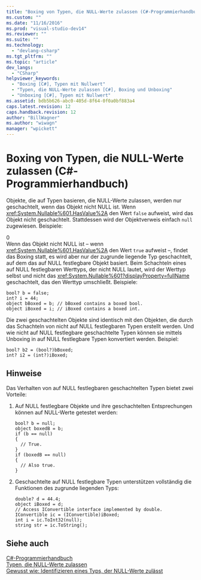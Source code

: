```yaml
---
title: "Boxing von Typen, die NULL-Werte zulassen (C#-Programmierhandbuch) | Microsoft Docs"
ms.custom: ""
ms.date: "11/16/2016"
ms.prod: "visual-studio-dev14"
ms.reviewer: ""
ms.suite: ""
ms.technology: 
  - "devlang-csharp"
ms.tgt_pltfrm: ""
ms.topic: "article"
dev_langs: 
  - "CSharp"
helpviewer_keywords: 
  - "Boxing [C#], Typen mit Nullwert"
  - "Typen, die NULL-Werte zulassen [C#], Boxing und Unboxing"
  - "Unboxing [C#], Typen mit Nullwert"
ms.assetid: bdb5b626-abc0-405d-8f64-0f0a0bf883a4
caps.latest.revision: 12
caps.handback.revision: 12
author: "BillWagner"
ms.author: "wiwagn"
manager: "wpickett"
---
```

# Boxing von Typen, die NULL-Werte zulassen (C#-Programmierhandbuch)
Objekte, die auf Typen basieren, die NULL\-Werte zulassen, werden nur geschachtelt, wenn das Objekt nicht NULL ist.  Wenn <xref:System.Nullable%601.HasValue%2A> den Wert `false` aufweist, wird das Objekt nicht geschachtelt. Stattdessen wird der Objektverweis einfach `null` zugewiesen.  Beispiele:  
  
<CodeContentPlaceHolder>0</CodeContentPlaceHolder>  
 Wenn das Objekt nicht NULL ist – wenn <xref:System.Nullable%601.HasValue%2A> den Wert `true` aufweist –, findet das Boxing statt, es wird aber nur der zugrunde liegende Typ geschachtelt, auf dem das auf NULL festlegbare Objekt basiert.  Beim Schachteln eines auf NULL festlegbaren Werttyps, der nicht NULL lautet, wird der Werttyp selbst und nicht das <xref:System.Nullable%601?displayProperty=fullName> geschachtelt, das den Werttyp umschließt.  Beispiele:  
  
```  
bool? b = false;  
int? i = 44;  
object bBoxed = b; // bBoxed contains a boxed bool.  
object iBoxed = i; // iBoxed contains a boxed int.  
```  
  
 Die zwei geschachtelten Objekte sind identisch mit den Objekten, die durch das Schachteln von nicht auf NULL festlegbaren Typen erstellt werden.  Und wie nicht auf NULL festlegbare geschachtelte Typen können sie mittels Unboxing in auf NULL festlegbare Typen konvertiert werden. Beispiel:  
  
```  
bool? b2 = (bool?)bBoxed;  
int? i2 = (int?)iBoxed;  
```  
  
## Hinweise  
 Das Verhalten von auf NULL festlegbaren geschachtelten Typen bietet zwei Vorteile:  
  
1.  Auf NULL festlegbare Objekte und ihre geschachtelten Entsprechungen können auf NULL\-Werte getestet werden:  
  
    ```  
    bool? b = null;  
    object boxedB = b;  
    if (b == null)  
    {  
      // True.  
    }  
    if (boxedB == null)  
    {  
      // Also true.  
    }  
    ```  
  
2.  Geschachtelte auf NULL festlegbare Typen unterstützen vollständig die Funktionen des zugrunde liegenden Typs:  
  
    ```  
    double? d = 44.4;  
    object iBoxed = d;  
    // Access IConvertible interface implemented by double.  
    IConvertible ic = (IConvertible)iBoxed;  
    int i = ic.ToInt32(null);  
    string str = ic.ToString();  
    ```  
  
## Siehe auch  
 [C\#\-Programmierhandbuch](../../../csharp/programming-guide/index.md)   
 [Typen, die NULL\-Werte zulassen](../../../csharp/programming-guide/nullable-types/index.md)   
 [Gewusst wie: Identifizieren eines Typs, der NULL\-Werte zulässt](../../../csharp/programming-guide/nullable-types/how-to-identify-a-nullable-type.md)